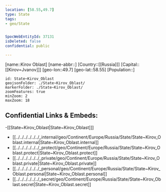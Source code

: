 ```yaml
---
location: [58.55,49.7]
type: State
tags:
- geo/State


SpocWebEntityId: 37131
isDeleted: false
confidential: public

---
```

[name::Kirov Oblast]
[name-abbr::]
[Country::[[Russia]]]
[Capital::[[Kirov=Jvanov]]]
[geo-lon::49.7]
[geo-lat::58.55]
[Population::]



```leaflet
id: State~Kirov_Oblast
geojsonFolder: ./State~Kirov_Oblast/
markerFolder: ./State~Kirov_Oblast/
zoomFeatures: true 
minZoom: 2 
maxZoom: 18
```


## Confidential Links & Embeds: 
-[[State~Kirov_Oblast|State~Kirov_Oblast]]] 
- [[../../../../../../_internal/geo/Continent/Europe/Russia/State/State~Kirov_Oblast.internal|State~Kirov_Oblast.internal]] 
- [[../../../../../../_protect/geo/Continent/Europe/Russia/State/State~Kirov_Oblast.protect|State~Kirov_Oblast.protect]] 
- [[../../../../../../_private/geo/Continent/Europe/Russia/State/State~Kirov_Oblast.private|State~Kirov_Oblast.private]] 
- [[../../../../../../_personal/geo/Continent/Europe/Russia/State/State~Kirov_Oblast.personal|State~Kirov_Oblast.personal]] 
- [[../../../../../../_secret/geo/Continent/Europe/Russia/State/State~Kirov_Oblast.secret|State~Kirov_Oblast.secret]] 
